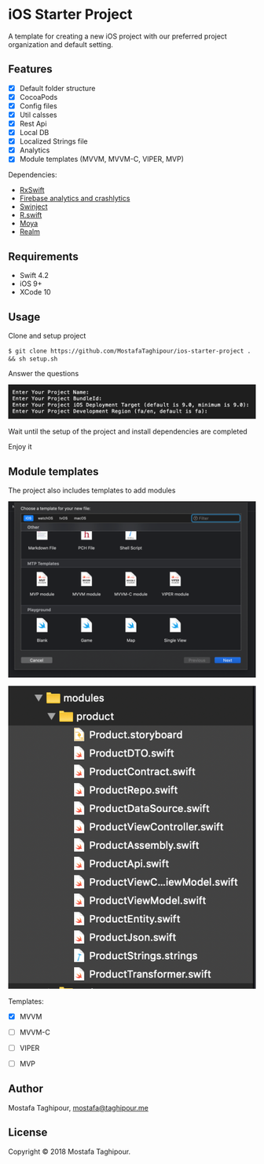 # iOS Starter Project

A template for creating a new iOS project with our preferred project organization and default setting.

## Features

- [x] Default folder structure
- [x] CocoaPods
- [x] Config files
- [x] Util calsses
- [x] Rest Api
- [x] Local DB
- [x] Localized Strings file
- [x] Analytics
- [x] Module templates (MVVM, MVVM-C, VIPER, MVP)

Dependencies:

- [RxSwift](https://github.com/ReactiveX/RxSwift)
- [Firebase analytics and crashlytics](https://firebase.google.com/)
- [Swinject](https://github.com/Swinject/Swinject)
- [R.swift](https://github.com/mac-cain13/R.swift)
- [Moya](https://github.com/Moya/Moya)
- [Realm](https://realm.io/docs/swift/latest)


## Requirements

- Swift 4.2
- iOS 9+
- XCode 10


## Usage

Clone and setup project

```
$ git clone https://github.com/MostafaTaghipour/ios-starter-project . && sh setup.sh
```

Answer the questions

![questions](/screenshots/1.png)


Wait until the setup of the project and install dependencies are completed

Enjoy it

## Module templates

The project also includes templates to add modules 

![templates](/screenshots/2.png)

![module](/screenshots/3.png)

Templates:
- [x] MVVM
- [ ] MVVM-C
- [ ] VIPER
- [ ] MVP


## Author

Mostafa Taghipour, mostafa@taghipour.me

## License

Copyright © 2018 Mostafa Taghipour. 

[LICENSE]: LICENSE

